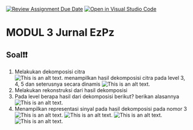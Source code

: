 [![Review Assignment Due Date](https://classroom.github.com/assets/deadline-readme-button-24ddc0f5d75046c5622901739e7c5dd533143b0c8e959d652212380cedb1ea36.svg)](https://classroom.github.com/a/VmGaY79i)
[![Open in Visual Studio Code](https://classroom.github.com/assets/open-in-vscode-718a45dd9cf7e7f842a935f5ebbe5719a5e09af4491e668f4dbf3b35d5cca122.svg)](https://classroom.github.com/online_ide?assignment_repo_id=14965103&assignment_repo_type=AssignmentRepo)
# MODUL 3 Jurnal EzPz

## Soal❗❗

1. Melakukan dekomposisi citra   
   ![This is an alt text.](Assets/_dekomposisi.png)
   menampilkan hasil dekomposisi citra pada level 3, 4, 5 dan seterusnya secara dinamis
   ![This is an alt text.](Assets/__dekomposisi.png) 
2. Melakukan rekonstruksi dari hasil dekomposisi  
3. Pada level berapa hasil dari dekomposisi berikut? berikan alasannya  
   ![This is an alt text.](Assets/___dekomposisi.png)
4. Menampilkan representasi sinyal pada hasil dekomposisi pada nomor 3  
   ![This is an alt text.](Assets/Approximation.png)
   ![This is an alt text.](Assets/Horizontal.png)
   ![This is an alt text.](Assets/Vertical.png)
   ![This is an alt text.](Assets/Diagonal.png)

